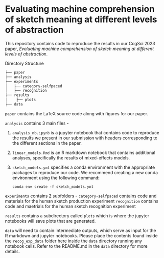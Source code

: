 # Evaluating machine comprehension of sketch meaning at different levels of abstraction

This repository contains code to reproduce the results in our CogSci 2023 paper, *Evaluating machine comprehension of sketch meaning at different levels of
abstraction*.

Directory Structure

```bash
├── paper
├── analysis
├── experiments
│   ├── category-selfpaced  
│   ├── recognition
├── results
│    ├── plots
├── data

```
`paper` contains the LaTeX source code along with figures for our paper.

`analysis` contains 3 main files -
1. `analysis_nb.ipynb` is a jupyter notebook that contains code to reproduce the results we present in our submission with headers corresponding to the different sections in the paper.
2. `linear_models.Rmd` is an R markdown notebook that contains additional analyses, specifically the results of mixed-effects models.
3. `sketch_models.yml` specifies a conda environment with the appropriate packages to reproduce our code. We recommend creating a new conda environment using the following command:
   
   ```
   conda env create -f sketch_models.yml
   ```
`experiments` contains 2 subfolders -
`category-selfpaced` contains code and materials for the human sketch production experiment
`recognition` contains code and maetrials for the human sketch recognition experiment

`results` contains a subdirectory called `plots` which is where the jupyter notebooks will save plots that are generated.

`data` will need to contain intermediate outputs, which serve as input for the R markdown and jupyter notebooks. Please place the contents found inside the `recog_exp_data` folder <a href="https://www.dropbox.com/scl/fo/2oqncsagow0k7sbn52pd1/h?dl=0&rlkey=i7ezf9lezft7o0amawb24zlvd" target="_blank">here</a>
 inside the `data` directory running any notebook cells. Refer to the README.md in the `data` directory for more details.

